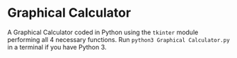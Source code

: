 # Graphical Calculator
A Graphical Calculator coded in Python using the `tkinter` module performing all 4 necessary functions. Run `python3 Graphical Calculator.py` in a terminal if you have Python 3.
